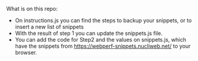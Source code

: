 What is on this repo: 

- On instructions.js you can find the steps to backup your snippets, or to insert a new list of snippets
- With the result of step 1 you can update the snippets.js file. 
- You can add the code for Step2 and the values on snippets.js, which have the snippets from https://webperf-snippets.nucliweb.net/ to your browser.
  
